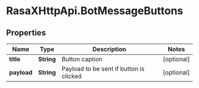 # RasaXHttpApi.BotMessageButtons

## Properties

Name | Type | Description | Notes
------------ | ------------- | ------------- | -------------
**title** | **String** | Button caption | [optional] 
**payload** | **String** | Payload to be sent if button is clicked | [optional] 


